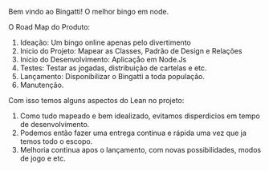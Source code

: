 Bem vindo ao Bingatti! O melhor bingo em node.

O Road Map do Produto:

1. Ideação: Um bingo online apenas pelo divertimento
2. Inicio do Projeto: Mapear as Classes, Padrão de Design e Relações
3. Inicio do Desenvolvimento: Aplicaçåo em Node.Js
4. Testes: Testar as jogadas, distribuição de cartelas e etc.
5. Lançamento: Disponibilizar o Bingatti a toda população.
6. Manutenção.

Com isso temos alguns aspectos do Lean no projeto:

1. Como tudo mapeado e bem idealizado, evitamos disperdicios em tempo de desenvolvimento.
2. Podemos então fazer uma entrega continua e rápida uma vez que ja temos todo o escopo.
3. Melhoria continua apos o lançamento, com novas possibilidades, modos de jogo e etc.




